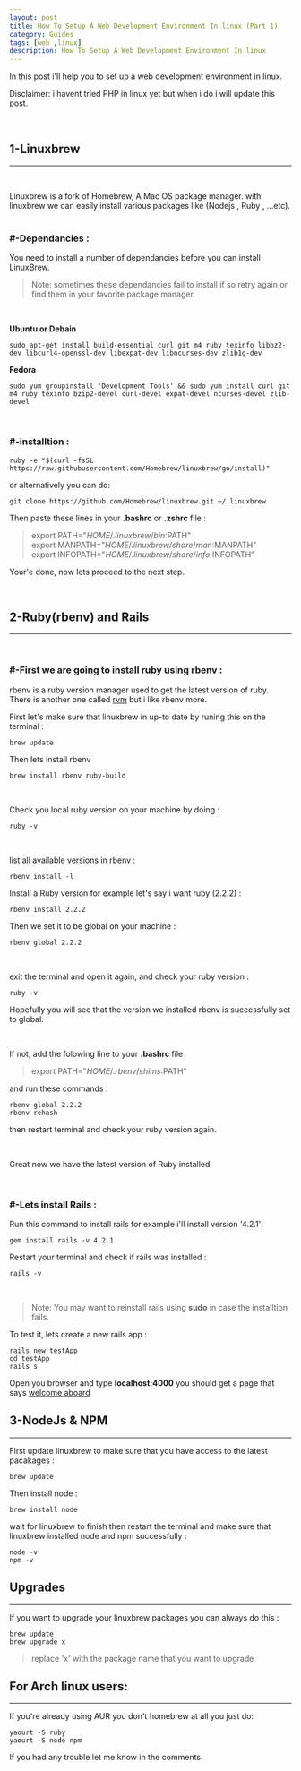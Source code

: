 ```yaml
---
layout: post
title: How To Setup A Web Development Environment In linux (Part 1)
category: Guides
tags: [web ,linux]
description: How To Setup A Web Development Environment In linux
---
```

In this post i'll help you to set up 
a web development environment in linux. 
<!--excerpt-->

Disclaimer: i havent tried PHP in linux yet but when i do
i will update this post.   

<br />

## 1-Linuxbrew
--- 

<br /> 

Linuxbrew is a fork of Homebrew, A Mac OS package manager.
with linuxbrew we can easily install various packages like (Nodejs , Ruby , ...etc).   
<br />

### #-Dependancies :  
  
You need to install a number of dependancies before you can install LinuxBrew. 

>Note: sometimes these dependancies fail to install if so retry again or find them in your favorite 
package manager.  

<br />

**Ubuntu or Debain**  

	sudo apt-get install build-essential curl git m4 ruby texinfo libbz2-dev libcurl4-openssl-dev libexpat-dev libncurses-dev zlib1g-dev

**Fedora**  

	sudo yum groupinstall 'Development Tools' && sudo yum install curl git m4 ruby texinfo bzip2-devel curl-devel expat-devel ncurses-devel zlib-devel
  
<br />

### #-installtion :  


	ruby -e "$(curl -fsSL https://raw.githubusercontent.com/Homebrew/linuxbrew/go/install)"
  
or alternatively you can do:

	git clone https://github.com/Homebrew/linuxbrew.git ~/.linuxbrew
  
Then paste these lines in your **.bashrc** or **.zshrc** file :

>export PATH="$HOME/.linuxbrew/bin:$PATH"  
export MANPATH="$HOME/.linuxbrew/share/man:$MANPATH"  
export INFOPATH="$HOME/.linuxbrew/share/info:$INFOPATH"

Your'e done, now lets proceed to the next step.  
  
<br />  

## 2-Ruby(rbenv) and Rails  
---  

<br /> 

### #-First we are going to install ruby using rbenv :  
rbenv is a ruby version manager used to get the latest version of ruby.  
There is another one called <a href="https://rvm.io/rvm/install" target="_blank">rvm</a> but i like rbenv more.  

First let's make sure that linuxbrew in up-to date by runing this on the terminal : 

	brew update

Then lets install rbenv 

	brew install rbenv ruby-build

<br /> 

Check you local ruby version on your machine by doing :

	ruby -v	

<br /> 

list all available versions in rbenv :
	
	rbenv install -l

Install a Ruby version for example let's say i want ruby (2.2.2) :
	
	rbenv install 2.2.2	

Then we set it to be global on your machine :  

	rbenv global 2.2.2

<br /> 

exit the terminal and open it again, and check your ruby version :  

	ruby -v

Hopefully you will see that the version we installed rbenv is successfully set to global.

<br />

If not, add the folowing line to your **.bashrc** file

>export PATH="$HOME/.rbenv/shims:$PATH" 

and run these commands :

	rbenv global 2.2.2
	rbenv rehash

then restart terminal and check your ruby version again.

<br />

Great now we have the latest version of Ruby installed  

<br />

### #-Lets install Rails :

Run this command to install rails for example i'll install version '4.2.1':  

	gem install rails -v 4.2.1

Restart your terminal and check if rails was installed :  
	
	rails -v
<br />  

>Note: You may want to reinstall rails using **sudo** in case the installtion fails.

To test it, lets create a new rails app :  

	rails new testApp
	cd testApp
	rails s

Open you browser and type **localhost:4000** you should get a page that says <a href="http://guides.rubyonrails.org/images/getting_started/rails_welcome.png" target="_blank">welcome aboard</a>  

## 3-NodeJs & NPM  
---  
First update linuxbrew to make sure that you have access to the latest 
pacakages :
	
	brew update

Then install node :

	brew install node

wait for linuxbrew to finish then restart the terminal and make sure that 
linuxbrew installed node and npm successfully : 

	node -v
	npm -v		

## Upgrades
---
If you want to upgrade your linuxbrew packages you can always do this :

	brew update
	brew upgrade x

>replace 'x' with the package name that you want to upgrade

## For Arch linux users:
--- 

If you're already using AUR you don't homebrew at all you just do:

	yaourt -S ruby
	yaourt -S node npm

If you had any trouble let me know in the comments.  